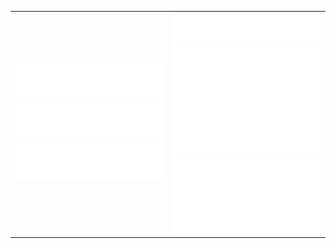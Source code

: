 <table cellspacing="0" cellpadding="0">
  <tbody>
    <tr>
      <td width="50%" valign="middle">
        <img src="https://github.com/hrbdev/hrbdev/blob/main/assets/metrics.base.header.svg">
        <img src="https://github.com/hrbdev/hrbdev/blob/main/assets/metrics.base.activity-community.svg">
        <img src="https://github.com/hrbdev/hrbdev/blob/main/assets/metrics.base.repositories.svg">
      </td>
      <td width="50%" valign="top">
        <img src="https://github.com/hrbdev/hrbdev/blob/main/assets/metrics.plugin.stackoverflow.svg">
        <img src="https://github.com/hrbdev/hrbdev/blob/main/assets/metrics.plugin.habits.svg">
        <img src="https://github.com/hrbdev/hrbdev/blob/main/assets/metrics.plugin.followup.svg">
      </td>
    </tr>
  </tbody>
</table>
